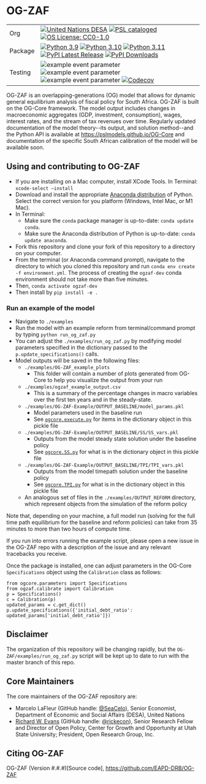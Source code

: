 # OG-ZAF

| | |
| --- | --- |
| Org | [![United Nations DESA](https://img.shields.io/badge/United%20Nations%20DESA-blue)](https://www.un.org/en/desa) [![PSL cataloged](https://img.shields.io/badge/PSL-cataloged-a0a0a0.svg)](https://www.PSLmodels.org) [![OS License: CC0-1.0](https://img.shields.io/badge/OS%20License-CC0%201.0-yellow)](https://github.com/PSLmodels/OG-USA/blob/master/LICENSE) |
| Package | [![Python 3.9](https://img.shields.io/badge/python-3.9-blue.svg)](https://www.python.org/downloads/release/python-3917/) [![Python 3.10](https://img.shields.io/badge/python-3.10-blue.svg)](https://www.python.org/downloads/release/python-31013/) [![Python 3.11](https://img.shields.io/badge/python-3.11-blue.svg)](https://www.python.org/downloads/release/python-3116/) [![PyPI Latest Release](https://img.shields.io/pypi/v/ogzaf.svg)](https://pypi.org/project/ogzaf/) [![PyPI Downloads](https://img.shields.io/pypi/dm/ogzaf.svg?label=PyPI%20downloads)](https://pypi.org/project/ogzaf/) |
| Testing | ![example event parameter](https://github.com/EAPD-DRB/OG-ZAF/actions/workflows/build_and_test.yml/badge.svg?branch=main) ![example event parameter](https://github.com/EAPD-DRB/OG-ZAF/actions/workflows/deploy_docs.yml/badge.svg?branch=main) ![example event parameter](https://github.com/EAPD-DRB/OG-ZAF/actions/workflows/check_format.yml/badge.svg?branch=main) [![Codecov](https://codecov.io/gh/EAPD-DRB/OG-ZAF/branch/main/graph/badge.svg)](https://codecov.io/gh/EAPD-DRB/OG-ZAF) |

OG-ZAF is an overlapping-generations (OG) model that allows for dynamic general equilibrium analysis of fiscal policy for South Africa. OG-ZAF is built on the OG-Core framework. The model output includes changes in macroeconomic aggregates (GDP, investment, consumption), wages, interest rates, and the stream of tax revenues over time. Regularly updated documentation of the model theory--its output, and solution method--and the Python API is available at https://pslmodels.github.io/OG-Core and documentation of the specific South African calibration of the model will be available soon.


## Using and contributing to OG-ZAF

* If you are installing on a Mac computer, install XCode Tools. In Terminal: `xcode-select —install`
* Download and install the appropriate [Anaconda distribution](https://www.anaconda.com/products/distribution#Downloads) of Python. Select the correct version for you platform (Windows, Intel Mac, or M1 Mac).
* In Terminal:
  * Make sure the `conda` package manager is up-to-date: `conda update conda`.
  * Make sure the Anaconda distribution of Python is up-to-date: `conda update anaconda`.
* Fork this repository and clone your fork of this repository to a directory on your computer.
* From the terminal (or Anaconda command prompt), navigate to the directory to which you cloned this repository and run `conda env create -f environment.yml`. The process of creating the `ogzaf-dev` conda environment should not take more than five minutes.
* Then, `conda activate ogzaf-dev`
* Then install by `pip install -e .`
### Run an example of the model
* Navigate to `./examples`
* Run the model with an example reform from terminal/command prompt by typing `python run_og_zaf.py`
* You can adjust the `./examples/run_og_zaf.py` by modifying model parameters specified in the dictionary passed to the `p.update_specifications()` calls.
* Model outputs will be saved in the following files:
  * `./examples/OG-ZAF_example_plots`
    * This folder will contain a number of plots generated from OG-Core to help you visualize the output from your run
  * `./examples/ogzaf_example_output.csv`
    * This is a summary of the percentage changes in macro variables over the first ten years and in the steady-state.
  * `./examples/OG-ZAF-Example/OUTPUT_BASELINE/model_params.pkl`
    * Model parameters used in the baseline run
    * See [`ogcore.execute.py`](https://github.com/PSLmodels/OG-Core/blob/master/ogcore/execute.py) for items in the dictionary object in this pickle file
  * `./examples/OG-ZAF-Example/OUTPUT_BASELINE/SS/SS_vars.pkl`
    * Outputs from the model steady state solution under the baseline policy
    * See [`ogcore.SS.py`](https://github.com/PSLmodels/OG-Core/blob/master/ogcore/SS.py) for what is in the dictionary object in this pickle file
  * `./examples/OG-ZAF-Example/OUTPUT_BASELINE/TPI/TPI_vars.pkl`
    * Outputs from the model timepath solution under the baseline policy
    * See [`ogcore.TPI.py`](https://github.com/PSLmodels/OG-Core/blob/master/ogcore/TPI.py) for what is in the dictionary object in this pickle file
  * An analogous set of files in the `./examples/OUTPUT_REFORM` directory, which represent objects from the simulation of the reform policy

Note that, depending on your machine, a full model run (solving for the full time path equilibrium for the baseline and reform policies) can take from 35 minutes to more than two hours of compute time.

If you run into errors running the example script, please open a new issue in the OG-ZAF repo with a description of the issue and any relevant tracebacks you receive.

Once the package is installed, one can adjust parameters in the OG-Core `Specifications` object using the `Calibration` class as follows:

```
from ogcore.parameters import Specifications
from ogzaf.calibrate import Calibration
p = Specifications()
c = Calibration(p)
updated_params = c.get_dict()
p.update_specifications({'initial_debt_ratio': updated_params['initial_debt_ratio']})
```

## Disclaimer
The organization of this repository will be changing rapidly, but the `OG-ZAF/examples/run_og_zaf.py` script will be kept up to date to run with the master branch of this repo.

## Core Maintainers

The core maintainers of the OG-ZAF repository are:

* Marcelo LaFleur (GitHub handle: [@SeaCelo](https://github.com/SeaCelo)), Senior Economist, Department of Economic and Social Affairs (DESA), United Nations
* [Richard W. Evans](https://sites.google.com/site/rickecon/) (GitHub handle: [@rickecon](https://github.com/rickecon)), Senior Research Fellow and Director of Open Policy, Center for Growth and Opportunity at Utah State University; President, Open Research Group, Inc.

## Citing OG-ZAF

OG-ZAF (Version #.#.#)[Source code], https://github.com/EAPD-DRB/OG-ZAF
